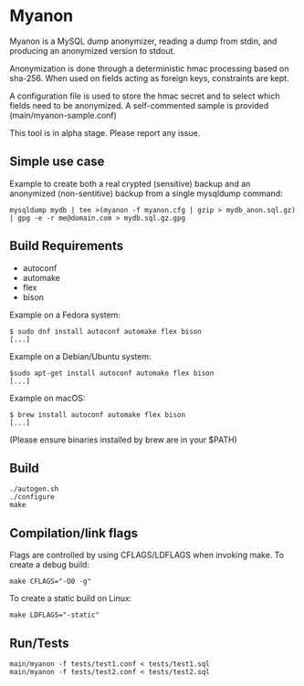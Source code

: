# Myanon

Myanon is a MySQL dump anonymizer, reading a dump from stdin, and producing an anonymized version to stdout.

Anonymization is done through a deterministic hmac processing based on sha-256. When used on fields acting as foreign keys, constraints are kept.

A configuration file is used to store the hmac secret and to select which fields need to be anonymized. A self-commented sample is provided (main/myanon-sample.conf)

This tool is in alpha stage. Please report any issue.

## Simple use case

Example to create both a real crypted (sensitive) backup and an anonymized (non-sentitive) backup from a single mysqldump command:

```
mysqldump mydb | tee >(myanon -f myanon.cfg | gzip > mydb_anon.sql.gz) | gpg -e -r me@domain.com > mydb.sql.gz.gpg
```

## Build Requirements 

- autoconf 
- automake 
- flex 
- bison

Example on a Fedora system: 

```shell
$ sudo dnf install autoconf automake flex bison
[...]
```
Example on a Debian/Ubuntu system:

```shell
$sudo apt-get install autoconf automake flex bison
[...]
```
Example on macOS:

```shell
$ brew install autoconf automake flex bison
[...]
```
(Please ensure binaries installed by brew are in your $PATH)

## Build

```
./autogen.sh
./configure
make
```

## Compilation/link flags

Flags are controlled by using CFLAGS/LDFLAGS when invoking make.
To create a debug build:
```
make CFLAGS="-O0 -g"
```

To create a static build on Linux:
```
make LDFLAGS="-static"
```


## Run/Tests
```
main/myanon -f tests/test1.conf < tests/test1.sql
main/myanon -f tests/test2.conf < tests/test2.sql
```

